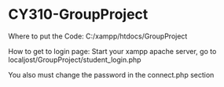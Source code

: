 # CY310-GroupProject

Where to put the Code:
C:/xampp/htdocs/GroupProject

How to get to login page:
Start your xampp apache server, go to localjost/GroupProject/student_login.php

You also must change the password in the connect.php section
